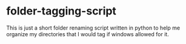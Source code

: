 # folder-tagging-script
This is just a short folder renaming script written in python to help me organize my directories that I would tag if windows allowed for it.
